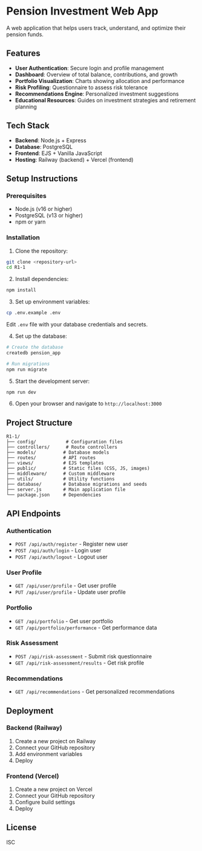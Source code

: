# Pension Investment Web App

A web application that helps users track, understand, and optimize their pension funds.

## Features

- **User Authentication**: Secure login and profile management
- **Dashboard**: Overview of total balance, contributions, and growth
- **Portfolio Visualization**: Charts showing allocation and performance
- **Risk Profiling**: Questionnaire to assess risk tolerance
- **Recommendations Engine**: Personalized investment suggestions
- **Educational Resources**: Guides on investment strategies and retirement planning

## Tech Stack

- **Backend**: Node.js + Express
- **Database**: PostgreSQL
- **Frontend**: EJS + Vanilla JavaScript
- **Hosting**: Railway (backend) + Vercel (frontend)

## Setup Instructions

### Prerequisites

- Node.js (v16 or higher)
- PostgreSQL (v13 or higher)
- npm or yarn

### Installation

1. Clone the repository:
```bash
git clone <repository-url>
cd R1-1
```

2. Install dependencies:
```bash
npm install
```

3. Set up environment variables:
```bash
cp .env.example .env
```
Edit `.env` file with your database credentials and secrets.

4. Set up the database:
```bash
# Create the database
createdb pension_app

# Run migrations
npm run migrate
```

5. Start the development server:
```bash
npm run dev
```

6. Open your browser and navigate to `http://localhost:3000`

## Project Structure

```
R1-1/
├── config/           # Configuration files
├── controllers/      # Route controllers
├── models/          # Database models
├── routes/          # API routes
├── views/           # EJS templates
├── public/          # Static files (CSS, JS, images)
├── middleware/      # Custom middleware
├── utils/           # Utility functions
├── database/        # Database migrations and seeds
├── server.js        # Main application file
└── package.json     # Dependencies
```

## API Endpoints

### Authentication
- `POST /api/auth/register` - Register new user
- `POST /api/auth/login` - Login user
- `POST /api/auth/logout` - Logout user

### User Profile
- `GET /api/user/profile` - Get user profile
- `PUT /api/user/profile` - Update user profile

### Portfolio
- `GET /api/portfolio` - Get user portfolio
- `GET /api/portfolio/performance` - Get performance data

### Risk Assessment
- `POST /api/risk-assessment` - Submit risk questionnaire
- `GET /api/risk-assessment/results` - Get risk profile

### Recommendations
- `GET /api/recommendations` - Get personalized recommendations

## Deployment

### Backend (Railway)
1. Create a new project on Railway
2. Connect your GitHub repository
3. Add environment variables
4. Deploy

### Frontend (Vercel)
1. Create a new project on Vercel
2. Connect your GitHub repository
3. Configure build settings
4. Deploy

## License

ISC
